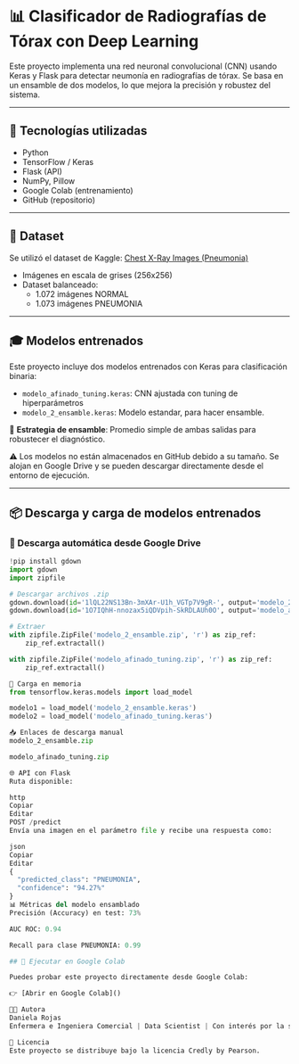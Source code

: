 # 📊 Clasificador de Radiografías de Tórax con Deep Learning

Este proyecto implementa una red neuronal convolucional (CNN) usando Keras y Flask para detectar neumonía en radiografías de tórax. Se basa en un ensamble de dos modelos, lo que mejora la precisión y robustez del sistema.

---

## 🔧 Tecnologías utilizadas

- Python  
- TensorFlow / Keras  
- Flask (API)  
- NumPy, Pillow  
- Google Colab (entrenamiento)  
- GitHub (repositorio)

---

## 📂 Dataset

Se utilizó el dataset de Kaggle: [Chest X-Ray Images (Pneumonia)](https://www.kaggle.com/paultimothymooney/chest-xray-pneumonia)

- Imágenes en escala de grises (256x256)
- Dataset balanceado:  
  - 1.072 imágenes NORMAL  
  - 1.073 imágenes PNEUMONIA

---

## 🎓 Modelos entrenados

Este proyecto incluye dos modelos entrenados con Keras para clasificación binaria:

- `modelo_afinado_tuning.keras`: CNN ajustada con tuning de hiperparámetros  
- `modelo_2_ensamble.keras`: Modelo estandar, para hacer ensamble.  

📌 **Estrategia de ensamble**: Promedio simple de ambas salidas para robustecer el diagnóstico.

⚠️ Los modelos no están almacenados en GitHub debido a su tamaño. Se alojan en Google Drive y se pueden descargar directamente desde el entorno de ejecución.

---

## 📦 Descarga y carga de modelos entrenados

### 🔽 Descarga automática desde Google Drive

```python
!pip install gdown
import gdown
import zipfile

# Descargar archivos .zip
gdown.download(id='1lQL22NS13Bn-3mXAr-U1h_VGTp7V9gR-', output='modelo_2_ensamble.zip', quiet=False)
gdown.download(id='1O7IQhH-nnozax5iQDVpih-SkRDLAUh0O', output='modelo_afinado_tuning.zip', quiet=False)

# Extraer
with zipfile.ZipFile('modelo_2_ensamble.zip', 'r') as zip_ref:
    zip_ref.extractall()

with zipfile.ZipFile('modelo_afinado_tuning.zip', 'r') as zip_ref:
    zip_ref.extractall()

🧠 Carga en memoria
from tensorflow.keras.models import load_model

modelo1 = load_model('modelo_2_ensamble.keras')
modelo2 = load_model('modelo_afinado_tuning.keras')

📥 Enlaces de descarga manual
modelo_2_ensamble.zip

modelo_afinado_tuning.zip

🌐 API con Flask
Ruta disponible:

http
Copiar
Editar
POST /predict
Envía una imagen en el parámetro file y recibe una respuesta como:

json
Copiar
Editar
{
  "predicted_class": "PNEUMONIA",
  "confidence": "94.27%"
}
📊 Métricas del modelo ensamblado
Precisión (Accuracy) en test: 73%

AUC ROC: 0.94

Recall para clase PNEUMONIA: 0.99

## 🧪 Ejecutar en Google Colab

Puedes probar este proyecto directamente desde Google Colab:

👉 [Abrir en Google Colab]()

👩‍💼 Autora
Daniela Rojas
Enfermera e Ingeniera Comercial | Data Scientist | Con interés por la salud digital y la inteligencia artificial aplicada a medicina.

📃 Licencia
Este proyecto se distribuye bajo la licencia Credly by Pearson.
